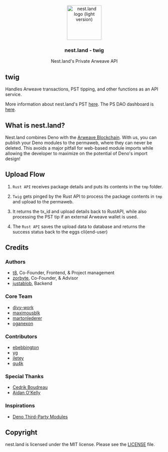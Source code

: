 <br />
<p align="center">
  <a href="https://nest.land/">
    <img src="https://nest.land/images/nest.land/logo_light.svg" alt="nest.land logo (light version)" width="110">
  </a>

  <h3 align="center">nest.land - twig</h3>

  <p align="center">
    Nest.land's Private Arweave API
 </p>
</p>

## twig

Handles Arweave transactions, PST tipping, and other functions as an API service.

More information about nest.land's PST [here](https://nest.land/pst). The PS DAO dashboard is [here](https://community.xyz/#j8W245BKgr1_k-lB0NjZ0W5m2z6Ibz1vwn7PuoHOBCI/tokens).

## What is nest.land?

Nest.land combines Deno with the [Arweave Blockchain](https://www.arweave.org/). With us, you can publish your Deno modules to the permaweb, where they can never be deleted. This avoids a major pitfall for web-based module imports while allowing the developer to maximize on the potential of Deno's import design!

## Upload Flow

1. `Rust API` receives package details and puts its contents in the `tmp` folder.

2. `Twig` gets pinged by the Rust API to process the package contents in `tmp` and upload to the permaweb.

3. It returns the tx_id and upload details back to RustAPI, while also processing the PST tip if an external Arweave wallet is used.

4. The `Rust API` saves the upload data to database and returns the success status back to the eggs cli(end-user)

## Credits

### Authors

- [t8](https://github.com/t8), Co-Founder, Frontend, & Project management
- [zorbyte](https://github.com/zorbyte), Co-Founder, & Advisor
- [justablob](https://github.com/justablob), Backend

### Core Team

- [divy-work](https://github.com/divy-work)
- [maximousblk](https://github.com/maximousblk)
- [martonlederer](https://github.com/martonlederer)
- [oganexon](https://github.com/oganexon)

### Contributors

- [ebebbington](https://github.com/ebebbington)
- [yg](https://github.com/yg)
- [jletey](https://github.com/jletey)
- [qu4k](https://github.com/Qu4k)

### Special Thanks

- [Cedrik Boudreau](https://github.com/cedriking)
- [Aidan O'Kelly](https://github.com/aidanok)

### Inspirations

- [Deno Third-Party Modules](https://deno.land/x)

## Copyright

nest.land is licensed under the MIT license. Please see the [LICENSE](../LICENSE) file.
